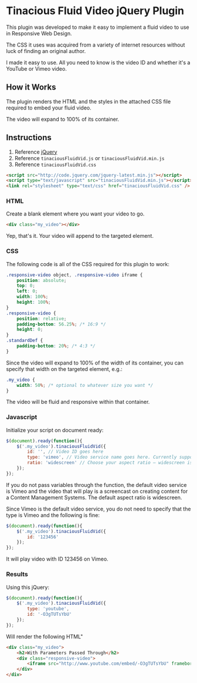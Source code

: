 # Tinacious Fluid Video jQuery Plugin

This plugin was developed to make it easy to implement a fluid video to use in Responsive Web Design.

The CSS it uses was acquired from a variety of internet resources without luck of finding an original author.

I made it easy to use. All you need to know is the video ID and whether it's a YouTube or Vimeo video.

## How it Works

The plugin renders the HTML and the styles in the attached CSS file required to embed your fluid video.

The video will expand to 100% of its container.

## Instructions

1. Reference [jQuery](http://code.jquery.com/jquery.min.js)
2. Reference `tinaciousFluidVid.js` or `tinaciousFluidVid.min.js`
3. Reference `tinaciousFluidVid.css`

```html
<script src="http://code.jquery.com/jquery-latest.min.js"></script>
<script type="text/javascript" src="tinaciousFluidVid.min.js"></script>
<link rel="stylesheet" type="text/css" href="tinaciousFluidVid.css" />
```

### HTML

Create a blank element where you want your video to go.
```html
<div class="my_video"></div>
```
Yep, that's it. Your video will append to the targeted element.

### CSS

The following code is all of the CSS required for this plugin to work:
```css
.responsive-video object, .responsive-video iframe {
	position: absolute;
	top: 0;
	left: 0;
	width: 100%;
	height: 100%;
}
.responsive-video {
	position: relative;
	padding-bottom: 56.25%; /* 16:9 */
	height: 0;
}
.standardDef {
	padding-bottom: 20%; /* 4:3 */
}
```
Since the video will expand to 100% of the width of its container, you can specify that width on the targeted element, e.g.:

```css
.my_video {
	width: 50%; /* optional to whatever size you want */
}
```
The video will be fluid and responsive within that container.

### Javascript

Initialize your script on document ready:

```js
$(document).ready(function(){
	$('.my_video').tinaciousFluidVid({
		id: '', // Video ID goes here
		type: 'vimeo', // Video service name goes here. Currently supports YouTube and Vimeo (default)
		ratio: 'widescreen' // Choose your aspect ratio – widescreen is 16:9 (default), standard is 4:3
	});
});
```

If you do not pass variables through the function, the default video service is Vimeo and the video that will play is a screencast on creating content for a Content Management Systems. The default aspect ratio is widescreen.

Since Vimeo is the default video service, you do not need to specify that the type is Vimeo and the following is fine:

```js
$(document).ready(function(){
	$('.my_video').tinaciousFluidVid({
		id: '123456'
	});
});
```
It will play video with ID 123456 on Vimeo.

### Results

Using this jQuery:

```js
$(document).ready(function(){
	$('.my_video').tinaciousFluidVid({
		type: 'youtube',
		id: '-O3gTUTsYbU'
	});
});
```

Will render the following HTML"

```html
<div class="my_video">
	<h2>With Parameters Passed Through</h2>
	<div class="responsive-video">
		<iframe src="http://www.youtube.com/embed/-O3gTUTsYbU" frameborder="0" allowfullscreen=""></iframe>
	</div>
</div>
```
